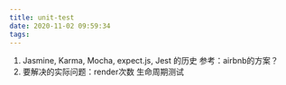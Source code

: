 ```yaml
---
title: unit-test
date: 2020-11-02 09:59:34
tags:
---
```

1. Jasmine, Karma, Mocha, expect.js, Jest 的历史
参考：airbnb的方案？
2. 要解决的实际问题：render次数  生命周期测试